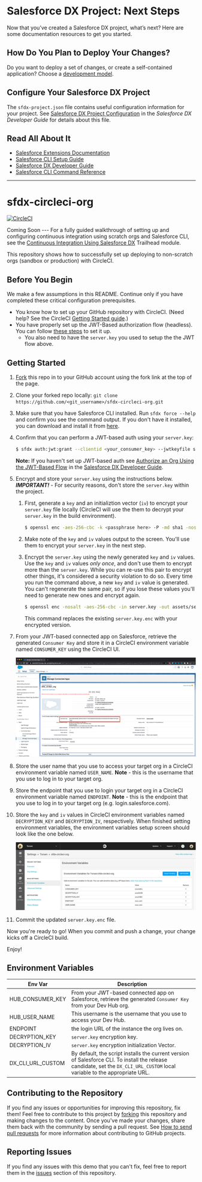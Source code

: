 # Salesforce DX Project: Next Steps

Now that you’ve created a Salesforce DX project, what’s next? Here are some documentation resources to get you started.

## How Do You Plan to Deploy Your Changes?

Do you want to deploy a set of changes, or create a self-contained application? Choose a [development model](https://developer.salesforce.com/tools/vscode/en/user-guide/development-models).

## Configure Your Salesforce DX Project

The `sfdx-project.json` file contains useful configuration information for your project. See [Salesforce DX Project Configuration](https://developer.salesforce.com/docs/atlas.en-us.sfdx_dev.meta/sfdx_dev/sfdx_dev_ws_config.htm) in the _Salesforce DX Developer Guide_ for details about this file.

## Read All About It

- [Salesforce Extensions Documentation](https://developer.salesforce.com/tools/vscode/)
- [Salesforce CLI Setup Guide](https://developer.salesforce.com/docs/atlas.en-us.sfdx_setup.meta/sfdx_setup/sfdx_setup_intro.htm)
- [Salesforce DX Developer Guide](https://developer.salesforce.com/docs/atlas.en-us.sfdx_dev.meta/sfdx_dev/sfdx_dev_intro.htm)
- [Salesforce CLI Command Reference](https://developer.salesforce.com/docs/atlas.en-us.sfdx_cli_reference.meta/sfdx_cli_reference/cli_reference.htm)

-----------------------------

# sfdx-circleci-org 
[![CircleCI](https://circleci.com/gh/forcedotcom/sfdx-circleci-org.svg?style=svg)](https://circleci.com/gh/forcedotcom/sfdx-circleci-org)


Coming Soon --- For a fully guided walkthrough of setting up and configuring continuous integration using scratch orgs and Salesforce CLI, see the [Continuous Integration Using Salesforce DX](https://trailhead.salesforce.com/modules/sfdx_travis_ci) Trailhead module.

This repository shows how to successfully set up deploying to non-scratch orgs (sandbox or production) with CircleCI. 

## Before You Begin
We make a few assumptions in this README. Continue only if you have completed these critical configuration prerequisites.

- You know how to set up your GitHub repository with CircleCI. (Need help? See the CircleCI [Getting Started guide](https://circleci.com/docs/2.0/).)
- You have properly set up the JWT-Based authorization flow (headless). You can follow [these steps](https://developer.salesforce.com/docs/atlas.en-us.sfdx_dev.meta/sfdx_dev/sfdx_dev_auth_jwt_flow.htm) to set it up.
  - You also need to have the `server.key` you used to setup the the JWT flow above.

## Getting Started
1. [Fork](http://help.github.com/fork-a-repo/) this repo in to your GitHub account using the fork link at the top of the page.

1. Clone your forked repo locally: `git clone https://github.com/<git_username>/sfdx-circleci-org.git`

1. Make sure that you have Salesforce CLI installed. Run `sfdx force --help` and confirm you see the command output. If you don't have it installed, you can download and install it from [here](https://developer.salesforce.com/tools/sfdxcli).

1. Confirm that you can perform a JWT-based auth using your `server.key`: 
    ```bash
    $ sfdx auth:jwt:grant --clientid <your_consumer_key> --jwtkeyfile server.key --username <your_username> --setdefaultdevhubusername
    ```

    **Note:** If you haven't set up JWT-based auth see [Authorize an Org Using the JWT-Based Flow](https://developer.salesforce.com/docs/atlas.en-us.sfdx_dev.meta/sfdx_dev/sfdx_dev_auth_jwt_flow.htm) in the [Salesforce DX Developer Guide](https://developer.salesforce.com/docs/atlas.en-us.sfdx_dev.meta/sfdx_dev).

1. Encrypt and store your `server.key` using the instructions below.  
    ***IMPORTANT!*** - For security reasons, don't store the `server.key` within the project.

    1. First, generate a `key` and an initializtion vector (`iv`) to encrypt your `server.key` file locally
    (CircleCI will use the them to decrypt your `server.key` in the build environment).

        ```bash
        $ openssl enc -aes-256-cbc -k <passphrase here> -P -md sha1 -nosalt
        ```

    1. Make note of the `key` and `iv` values output to the screen. You'll use them to encrypt your `server.key` in the next step.

    1. Encrypt the `server.key` using the newly generated `key` and `iv` values. Use the `key` and `iv` values *only once*, and don't use them to encrypt more than the `server.key`.  While you can re-use this pair to encrypt other things, it's considered a security violation to do so. Every time you run the command above, a new `key` and `iv` value is generated. You can't regenerate the same pair, so if you lose these values you'll need to generate new ones and encrypt again.

        ```bash
        $ openssl enc -nosalt -aes-256-cbc -in server.key -out assets/server.key.enc -base64 -K <key> -iv <iv>
        ```
        This command replaces the existing `server.key.enc` with your encrypted version.

7) From your JWT-based connected app on Salesforce, retrieve the generated `Consumer Key` and store it in a CircleCI environment variable named `CONSUMER_KEY` using the CircleCI UI.

    ![A picture of the Salesforce UI that shows the Connected App management screen](assets/images/consumer_key.png)

8) Store the user name that you use to access your target org in a CircleCI environment variable named `USER_NAME`. 
**Note** - this is the username that you use to log in to your target org.

9) Store the endpoint that you use to login your target org in a CircleCI environment variable named `ENDPOINT`. **Note** - this is the endpoint that you use to log in to your target org (e.g. login.salesforce.com).

10) Store the `key` and `iv` values in CircleCI environment variables named `DECRYPTION_KEY` and `DECRYPTION_IV`, respectively.  When finished setting environment variables, the environment variables setup screen should look like the one below.

    ![A picture of the CircleCI UI that shows the environment variables](assets/images/Circleci-variables.png)

11) Commit the updated `server.key.enc` file.

Now you're ready to go! When you commit and push a change, your change kicks off a CircleCI build.

Enjoy!

## Environment Variables

| Env Var                       | Description                                                                                                     |
| ----------------------------- | --------------------------------------------------------------------------------------------------------------- |
| HUB_CONSUMER_KEY              | From your JWT-based connected app on Salesforce, retrieve the generated `Consumer Key` from your Dev Hub org.   |
| HUB_USER_NAME                 | This username is the username that you use to access your Dev Hub.                                              |
| ENDPOINT                      | the login URL of the instance the org lives on.                                                                 |
| DECRYPTION_KEY                | `server.key` encryption key.                                                                                    |
| DECRYPTION_IV                 | `server.key` encryption initialization Vector.                                                                  |
| DX_CLI_URL_CUSTOM             | By default, the script installs the current version of Salesforce CLI. To install the release candidate, set the `DX_CLI_URL_CUSTOM` local variable to the appropriate URL.|


## Contributing to the Repository ###

If you find any issues or opportunities for improving this repository, fix them! Feel free to contribute to this project by [forking](http://help.github.com/fork-a-repo/) this repository and making changes to the content. Once you've made your changes, share them back with the community by sending a pull request. See [How to send pull requests](http://help.github.com/send-pull-requests/) for more information about contributing to GitHub projects.

## Reporting Issues ###

If you find any issues with this demo that you can't fix, feel free to report them in the [issues](https://github.com/forcedotcom/sfdx-circleci-org/issues) section of this repository.
